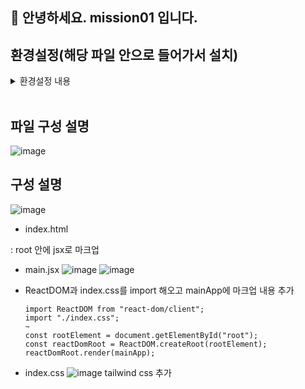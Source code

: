 ## 🙌 안녕하세요. mission01 입니다.
## 환경설정(해당 파일 안으로 들어가서 설치)
   
<details><summary>환경설정 내용
</summary>

- **Git Repository 생성**
- **React 설치**
``` shell
pnpm add react react-dom -D
```

- **tailwind 설치**
``` shell
pnpm i -D tailwindcss
npx tailwindcss init
pnpm add -D tailwindcss postcss autoprefixer postcss-import
pnpm i lodash --save
pnpm i -D postcss-nesting
```

- **postcss.config 생성**
``` shell
export default {
  plugins: {
    "postcss-import": {},
    "tailwindcss/nesting": "postcss-nesting",
    tailwindcss: {},
    autoprefixer: {},
  },
};
```

- **tailwind.config 생성**
``` shell
import { range } from "lodash";
const pxToRem = (px, base = 16) => `${px / base}rem`;

const pxToRemFunc = (start, end) => {
  return range(start, end).reduce((acc, px) => {
    acc[`${px}pxr`] = pxToRem(px);
    return acc;
  }, {});
};

// 타입을 지정하고 싶은 객체 바로 위에 타입스크립트 구문이 포함된 jsdoc 주석을 써 주셔야 타입스크립트의 지원을 받을 수 있습니다,
/** @type {import('tailwindcss').Config} */
module.exports = {
  content: ["./src/**/*.{js,jsx,ts,tsx,html}"],
  theme: {
    extend: {
      spacing: {
        ...pxToRemFunc(0, 1000),
      }, // px을 rem으로 변환
      inset: {
        ...pxToRemFunc(0, 1000),
      },
      fontSize: {
        ...pxToRemFunc(0, 1000),
      }, // px을 rem으로 변환
      lineHeight: {
        ...pxToRemFunc(0, 1000),
      }, // px을 rem으로 변환
      screens: {
        mobile: "360px",
        tablet: "768px",
        desktop: "1280px",
      },
    },
    fontFamily: {
      sans: ["noto-sans-kr", "sans-serif"],
    }, // font-family: noto-sans-kr, sans-serif;
  },
  plugins: [],
};
```

- **.eslintrc.cjs 추가**
``` shell
env: {
        node: true,
      },
```

- **vite 설치**
``` shell
pnpm create vite@latest
pnpm i
```

- **설치된 프로그램 중 사용할 내용만 정리**
</details>

<br>   

## 파일 구성 설명
![image](https://github.com/yen815/react-homework/assets/119932452/21d3174c-fe41-48ee-b6cd-04d4614863b7)

## 구성 설명
![image](https://github.com/yen815/react-homework/assets/119932452/8b548017-d3b3-4f92-ad36-f20594d1b6d5)
- index.html
<div id="root"></div> : root 안에 jsx로 마크업

- main.jsx
![image](https://github.com/yen815/react-homework/assets/119932452/ffe08e82-430f-4038-a382-16b61ab31fd2)
![image](https://github.com/yen815/react-homework/assets/119932452/095d2678-64ff-47d5-a018-d307a78cdb8c)

- ReactDOM과 index.css를 import 해오고 mainApp에 마크업 내용 추가
  ```shell
  import ReactDOM from "react-dom/client";
  import "./index.css";
  ~
  const rootElement = document.getElementById("root");
  const reactDomRoot = ReactDOM.createRoot(rootElement);
  reactDomRoot.render(mainApp);
  ```
- index.css
![image](https://github.com/yen815/react-homework/assets/119932452/8ea49cee-52d5-4331-9ffe-d901a24fc92a)
tailwind css 추가
